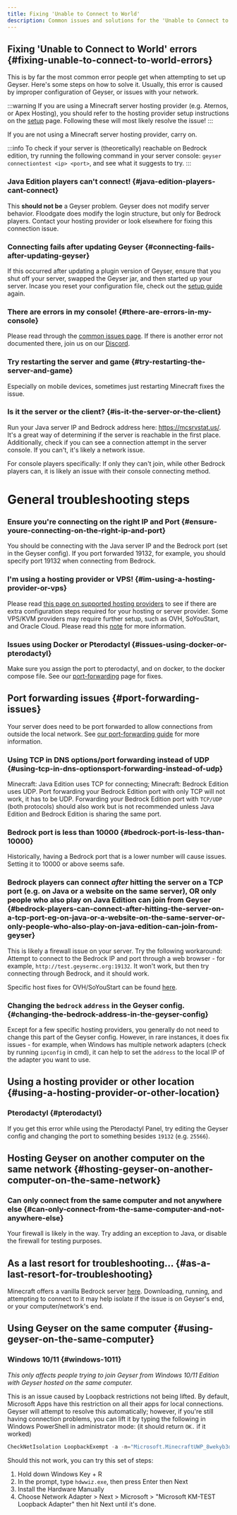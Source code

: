 ```yaml
---
title: Fixing 'Unable to Connect to World'
description: Common issues and solutions for the 'Unable to Connect to World' error.
---
```


## Fixing 'Unable to Connect to World' errors {#fixing-unable-to-connect-to-world-errors}
This is by far the most common error people get when attempting to set up Geyser. Here's some steps on how to solve it.
Usually, this error is caused by improper configuration of Geyser, or issues with your network.

:::warning
If you are using a Minecraft server hosting provider (e.g. Aternos, or Apex Hosting), you should refer to the hosting provider setup instructions on 
the [setup](/wiki/geyser/setup) page. Following these will most likely resolve the issue!
:::

If you are not using a Minecraft server hosting provider, carry on.

:::info
To check if your server is (theoretically) reachable on Bedrock edition, try running the following command in your server console: 
`geyser connectiontest <ip> <port>`, and see what it suggests to try.
:::

### Java Edition players can't connect! {#java-edition-players-cant-connect}

This **should not be** a Geyser problem. Geyser does not modify server behavior. Floodgate does modify the login structure, but only for Bedrock players. 
Contact your hosting provider or look elsewhere for fixing this connection issue.

### Connecting fails after updating Geyser {#connecting-fails-after-updating-geyser}

If this occurred after updating a plugin version of Geyser, ensure that you shut off your server, swapped the Geyser jar, and then started up your server. 
Incase you reset your configuration file, check out the [setup guide](/wiki/geyser/setup/) again.

### There are errors in my console! {#there-are-errors-in-my-console}

Please read through the [common issues page](/wiki/geyser/common-issues/). If there is another error not documented there, join us on our [Discord](https://discord.geysermc.org).

### Try restarting the server and game {#try-restarting-the-server-and-game}

Especially on mobile devices, sometimes just restarting Minecraft fixes the issue.

### Is it the server or the client? {#is-it-the-server-or-the-client}

Run your Java server IP and Bedrock address here: https://mcsrvstat.us/. It's a great way of determining if the server is reachable in the first place. 
Additionally, check if you can see a connection attempt in the server console. If you can't, it's likely a network issue.

For console players specifically: If only they can't join, while other Bedrock players can, it is likely an issue with their console connecting method.

# General troubleshooting steps

### Ensure you're connecting on the right IP and Port {#ensure-youre-connecting-on-the-right-ip-and-port}

You should be connecting with the Java server IP and the Bedrock port (set in the Geyser config). If you port forwarded 19132, for example, you should specify port 19132 when connecting from Bedrock.

### I'm using a hosting provider or VPS! {#im-using-a-hosting-provider-or-vps}

Please read [this page on supported hosting providers](/wiki/geyser/supported-hosting-providers/) to see if there are extra configuration steps required for your hosting or server provider.
Some VPS/KVM providers may require further setup, such as OVH, SoYouStart, and Oracle Cloud. Please read this [note](/wiki/geyser/port-forwarding#issues-with-specific-vpskvm-providers) for more information.

### Issues using Docker or Pterodactyl {#issues-using-docker-or-pterodactyl}
Make sure you assign the port to pterodactyl, and on docker, to the docker compose file. See our [port-forwarding](/wiki/geyser/port-forwarding#using-docker-or-pterodactyl) page for fixes.

## Port forwarding issues {#port-forwarding-issues}

Your server does need to be port forwarded to allow connections from outside the local network. See [our port-forwarding guide](/wiki/geyser/port-forwarding/) for more information.

### Using TCP in DNS options/port forwarding instead of UDP {#using-tcp-in-dns-optionsport-forwarding-instead-of-udp}

Minecraft: Java Edition uses TCP for connecting; Minecraft: Bedrock Edition uses UDP. Port forwarding your Bedrock Edition port with only TCP will not work, it has to be UDP. Forwarding your Bedrock Edition port with `TCP/UDP` (both protocols) should also work but is not recommended unless Java Edition and Bedrock Edition is sharing the same port.

### Bedrock port is less than 10000 {#bedrock-port-is-less-than-10000}

Historically, having a Bedrock port that is a lower number will cause issues. Setting it to 10000 or above seems safe.

### Bedrock players can connect *after* hitting the server on a TCP port (e.g. on Java or a website on the same server), OR only people who also play on Java Edition can join from Geyser {#bedrock-players-can-connect-after-hitting-the-server-on-a-tcp-port-eg-on-java-or-a-website-on-the-same-server-or-only-people-who-also-play-on-java-edition-can-join-from-geyser}

This is likely a firewall issue on your server. Try the following workaround:
Attempt to connect to the Bedrock IP and port through a web browser - for example, `http://test.geysermc.org:19132`. It won't work, but then try connecting through Bedrock, and it should work.

Specific host fixes for OVH/SoYouStart can be found [here](/wiki/geyser/port-forwarding#issues-with-specific-vpskvm-providers).

### Changing the `bedrock` `address` in the Geyser config. {#changing-the-bedrock-address-in-the-geyser-config}

Except for a few specific hosting providers, you generally do not need to change this part of the Geyser config. 
However, in rare instances, it does fix issues - for example, when Windows has multiple network adapters (check by running `ipconfig` in cmd), 
it can help to set the `address` to the local IP of the adapter you want to use.

## Using a hosting provider or other location {#using-a-hosting-provider-or-other-location}

### Pterodactyl {#pterodactyl}

If you get this error while using the Pterodactyl Panel, try editing the Geyser config and changing the port to something besides `19132` (e.g. `25566`).

## Hosting Geyser on another computer on the same network {#hosting-geyser-on-another-computer-on-the-same-network}

### Can only connect from the same computer and not anywhere else {#can-only-connect-from-the-same-computer-and-not-anywhere-else}

Your firewall is likely in the way. Try adding an exception to Java, or disable the firewall for testing purposes.

## As a last resort for troubleshooting... {#as-a-last-resort-for-troubleshooting}

Minecraft offers a vanilla Bedrock server [here](https://www.minecraft.net/download/server/bedrock). Downloading, running, and attempting to connect to it may help isolate if the issue is on Geyser's end, or your computer/network's end.

## Using Geyser on the same computer {#using-geyser-on-the-same-computer}

### Windows 10/11 {#windows-1011}

_This only affects people trying to join Geyser from Windows 10/11 Edition with Geyser hosted on the same computer._

This is an issue caused by Loopback restrictions not being lifted. By default, Microsoft Apps have this restriction on all their apps for local connections. Geyser will attempt to resolve this automatically; however, if you're still having connection problems, you can lift it by typing the following in Windows PowerShell in administrator mode: (it should return `OK.` if it worked)
```powershell
CheckNetIsolation LoopbackExempt -a -n="Microsoft.MinecraftUWP_8wekyb3d8bbwe"
```

Should this not work, you can try this set of steps:

1. Hold down Windows Key + R
2. In the prompt, type `hdwwiz.exe`, then press Enter then Next
3. Install the Hardware Manually
4. Choose Network Adapter > Next > Microsoft > "Microsoft KM-TEST Loopback Adapter" then hit Next until it's done.

